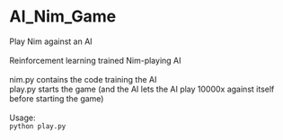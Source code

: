 # AI_Nim_Game
Play Nim against an AI <br><br>
Reinforcement learning trained Nim-playing AI<br><br>
nim.py contains the code training the AI<br>
play.py starts the game (and the AI lets the AI play 10000x against itself before starting the game)<br><br>
Usage:<br>
```python play.py```
